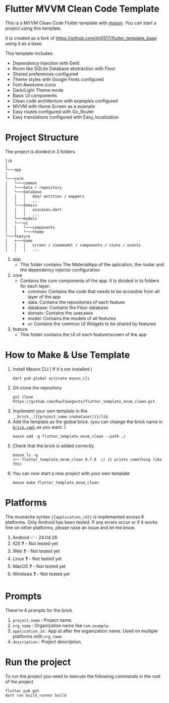 # Flutter MVVM Clean Code Template

This is a MVVM Clean Code Flutter template with [mason](https://github.com/felangel/mason). You can start a project using this template.

It is created as a fork of https://github.com/jhj0517/flutter_template_base using it as a base.

This template includes:

- Dependency Injection with GetIt
- Room like SQLite Database abstraction with Floor
- Shared preferences configured
- Theme styles with Google Fonts configured
- Font Awesome icons
- Dark/Light Theme mode
- Basic UI components
- Clean code architecture with examples configured
- MVVM with Home Screen as a example
- Easy routes configured with Go_Router
- Easy translations configured with Easy_localization

# Project Structure

The project is divided in 3 folders

```
lib
│
└───app
│
└───core
│   └───common
│   └───data / repository
│   └───database
│   │   │   dao/ entities / mappers
│   │   │   ...
│   └───domain
│   │   │   usacases.dart
│   │   │   ...
│   └───models
│   └───ui
│   │   └───components
│   │   └───theme
└───feature
│   +───home
│   │   │   screen / viewmodel / components / state / events
│   │   │   ...
```

1. app
   - This folder contains The MaterialApp of the aplication, the router and the dependency injector configuration
2. core
   - Contains the core components of the app. It is divided in to folders for each layer:
     - common: Contains the code that needs to be accesible from all layer of the app
     - data: Contains the repositories of each feature
     - database: Contains the Floor database
     - domain: Contains the usecases
     - model: Contains the models of all features
     - ui: Contains the common UI Widgets to be shared by features
3. feature
   - This folder contains the UI of each feature/screen of the app

# How to Make & Use Template

1. Install Mason CLI ( If it's not installed )
   ```
   dart pub global activate mason_cli
   ```
2. Git clone the repository
   ```
   git clone https://github.com/RaulSangosto/flutter_template_mvvm_clean.git
   ```
3. Implement your own template in the `__brick__/{{project_name.snakeCase()}}/lib`.
4. Add the template as the global brick. (you can change the brick name in [`brick.yaml`](https://github.com/RaulSangosto/flutter_template_mvvm_clean/blob/master/brick.yaml) as you want. )
   ```
   mason add -g flutter_template_mvvm_clean --path ./
   ```
5. Check that the brick is added correctly.
   ```
   mason ls -g
   ├── flutter_template_mvvm_clean 0.7.0  // it prints something like this
   ```
6. You can now start a new project with your own template
   ```
   mason make flutter_template_mvvm_clean
   ```

# Platforms

The mustache syntax `{{application_id}}` is implemented across 6 platforms. Only Android has been tested. If any errors occur or if it works fine on other platforms, please raise an issue and let me know.

1. Android ✅ - 24.04.26
2. IOS ❓ - Not tested yet
3. Web ❓ - Not tested yet
4. Linux ❓ - Not tested yet
5. MacOS ❓ - Not tested yet
6. Windows ❓ - Not tested yet

# Prompts

There're 4 prompts for the brick.

1. `project_name` : Project name.
2. `org_name` : Organization name like `com.example`.
3. `application_id` : App id after the organization name. Used on multiple platforms with `org_name`.
4. `description` : Project description.

# Run the project

To run the project you need to execute the following commands in the root of the project

```
flutter pub get
dart run build_runner build
```
